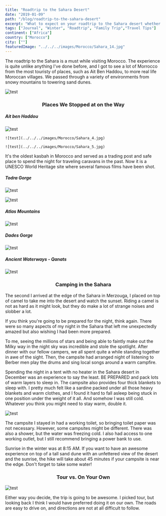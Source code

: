```yaml
---
title: "Roadtrip to the Sahara Desert"
date: "2019-01-09"
path: "/blog/roadtrip-to-the-sahara-desert"
excerpt: "What to expect on your roadtrip to the Sahara desert whether it is with or without a tourguide."
tags: ["Journal", "Winter", "Roadtrip", "Family Trip","Travel Tips"]
continent: ["Africa"]
country: ["Morocco"]
city: [""]
featuredImage: "../../../images/Morocco/Sahara_14.jpg"
---
```


The roadtrip to the Sahara is a must while visiting Morocco. The experience is quite unlike anything I've done before, and I got to see a lot of Morrocco from the most touristy of places, such as Ait Ben Haddou, to more real life Moroccan villages. We passed through a variety of environments from snowy mountains to towering sand dunes. 

![test](../../../images/Morocco/Sahara_12.jpg) 

### <center>**Places We Stopped at on the Way**</center>

##### **Ait ben Haddou**

![test](../../../images/Morocco/Sahara_7.jpg) 

```grid|2|
![test](../../../images/Morocco/Sahara_4.jpg) 

![test](../../../images/Morocco/Sahara_5.jpg)
```

It's the oldest kasbah in Morocco and served as a trading post and safe place to spend the night for traveling caravans in the past. Now it is a UNESCO World Heritage site where several famous films have been shot. 

##### **Todra Gorge**

![test](../../../images/Morocco/Sahara_9.jpg) 

![test](../../../images/Morocco/Sahara_10.jpg) 

##### **Atlas Mountains**

![test](../../../images/Morocco/Sahara_21.jpg) 

##### **Dades Gorge**

![test](../../../images/Morocco/Sahara_11.jpg) 

##### **Ancient Waterways - Qanats**

![test](../../../images/Morocco/Sahara_13.jpg) 

### <center> **Camping in the Sahara**</center>

The second I arrived at the edge of the Sahara in Merzouga, I placed on top of camel to take me into the desert and watch the sunset. Riding a camel is not as hard as it might look, but they do make a lot of strange noises and slobber a lot. 

If you think you're going to be prepared for the night, think again. There were so many aspects of my night in the Sahara that left me unexpectedly amazed but also wishing I had been more prepared.

To me, seeing the millions of stars and being able to faintly make out the Milky way in the night sky was incredible and stole the spotlight. After dinner with our fellow campers, we all spent quite a while standing together in awe of the sight. Then, the campsite had arranged night of listening to Berber men play the drums and sing local songs around a warm campfire. 

Spending the night in a tent with no heater in the Sahara desert in December was an experience to say the least. BE PREPARED and pack lots of warm layers to sleep in. The campsite also provides four thick blankets to sleep with. I pretty much felt like a sardine packed under all those heavy blankets and warm clothes, and I found it hard to fall asleep being stuck in one position under the weight of it all. And somehow I was still cold. Whatever you think you might need to stay warm, double it. 

![test](../../../images/Morocco/Sahara_18.jpg) 

The campsite I stayed in had a working toilet, so bringing toilet paper was not necessary. However, some campsites might be different. There was also a shower, but the water was freezing cold. I also had access to one working outlet, but I still recommend bringing a power bank to use. 

Sunrise in the winter was at 8:15 AM. If you want to have an awesome experience on top of a tall sand dune with an unfettered view of the desert and the sunrise, the hike will take about 45 minutes if your campsite is near the edge. Don't forget to take some water!

### <center> **Tour vs. On Your Own** </center>

![test](../../../images/Morocco/Sahara_3.jpg) 

Either way you decide, the trip is going to be awesome. I picked tour, but looking back I think I would have preferred doing it on our own. The roads are easy to drive on, and directions are not at all difficult to follow. 
 
